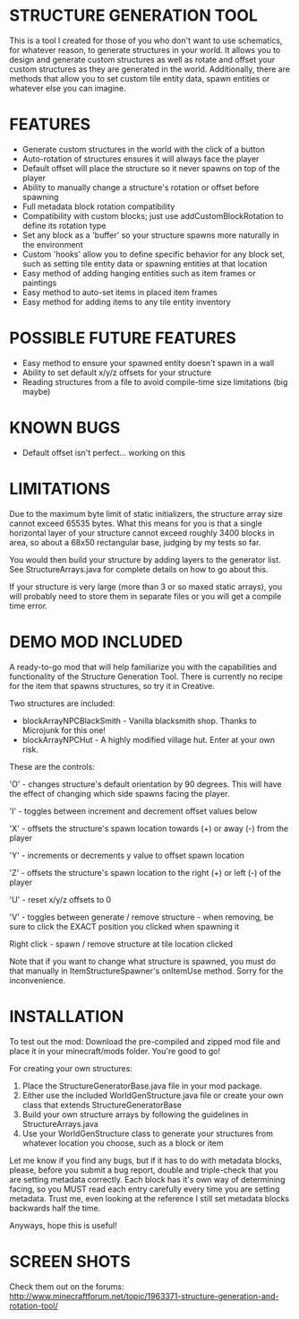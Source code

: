 STRUCTURE GENERATION TOOL
=========================
This is a tool I created for those of you who don't want to use schematics, for whatever reason, to generate structures in your world. It allows you to design and generate custom structures as well as rotate and offset your custom structures as they are generated in the world. Additionally, there are methods that allow you to set custom tile entity data, spawn entities or whatever else you can imagine.

FEATURES
========
- Generate custom structures in the world with the click of a button
- Auto-rotation of structures ensures it will always face the player
- Default offset will place the structure so it never spawns on top of the player
- Ability to manually change a structure's rotation or offset before spawning
- Full metadata block rotation compatibility
- Compatibility with custom blocks; just use addCustomBlockRotation to define its rotation type
- Set any block as a 'buffer' so your structure spawns more naturally in the environment
- Custom 'hooks' allow you to define specific behavior for any block set, such as setting tile entity data
  or spawning entities at that location
- Easy method of adding hanging entities such as item frames or paintings
- Easy method to auto-set items in placed item frames
- Easy method for adding items to any tile entity inventory
 
POSSIBLE FUTURE FEATURES
========================
- Easy method to ensure your spawned entity doesn't spawn in a wall
- Ability to set default x/y/z offsets for your structure
- Reading structures from a file to avoid compile-time size limitations (big maybe)
 
KNOWN BUGS
==========
- Default offset isn't perfect... working on this

LIMITATIONS
===========
Due to the maximum byte limit of static initializers, the structure array size cannot exceed 65535 bytes. What this means for you is that a single horizontal layer of your structure cannot exceed roughly 3400 blocks in area, so about a 68x50 rectangular base, judging by my tests so far.

You would then build your structure by adding layers to the generator list. See StructureArrays.java for complete details on how to go about this.

If your structure is very large (more than 3 or so maxed static arrays), you will probably need to store them in separate files or you will get a compile time error.

DEMO MOD INCLUDED
=================
A ready-to-go mod that will help familiarize you with the capabilities and functionality of the Structure Generation
Tool. There is currently no recipe for the item that spawns structures, so try it in Creative.

Two structures are included:
- blockArrayNPCBlackSmith - Vanilla blacksmith shop. Thanks to Microjunk for this one!
- blockArrayNPCHut - A highly modified village hut. Enter at your own risk.

These are the controls:

'O' - changes structure's default orientation by 90 degrees. This will have the effect of changing which side spawns facing the player.

'I' - toggles between increment and decrement offset values below

'X' - offsets the structure's spawn location towards (+) or away (-) from the player

'Y' - increments or decrements y value to offset spawn location

'Z' - offsets the structure's spawn location to the right (+) or left (-) of the player

'U' - reset x/y/z offsets to 0

'V' - toggles between generate / remove structure - when removing, be sure to click the EXACT position you clicked when spawning it

Right click - spawn / remove structure at tile location clicked

Note that if you want to change what structure is spawned, you must do that manually in ItemStructureSpawner's
onItemUse method. Sorry for the inconvenience.

INSTALLATION
============
To test out the mod:
Download the pre-compiled and zipped mod file and place it in your minecraft/mods folder. You're good to go!

For creating your own structures:

1. Place the StructureGeneratorBase.java file in your mod package.
2. Either use the included WorldGenStructure.java file or create your own class that extends StructureGeneratorBase
3. Build your own structure arrays by following the guidelines in StructureArrays.java
4. Use your WorldGenStructure class to generate your structures from whatever location you choose, such as a block or item

Let me know if you find any bugs, but if it has to do with metadata blocks, please, before you submit a bug report,
double and triple-check that you are setting metadata correctly. Each block has it's own way of determining facing,
so you MUST read each entry carefully every time you are setting metadata. Trust me, even looking at the reference
I still set metadata blocks backwards half the time.

Anyways, hope this is useful!

SCREEN SHOTS
============
Check them out on the forums: http://www.minecraftforum.net/topic/1963371-structure-generation-and-rotation-tool/
